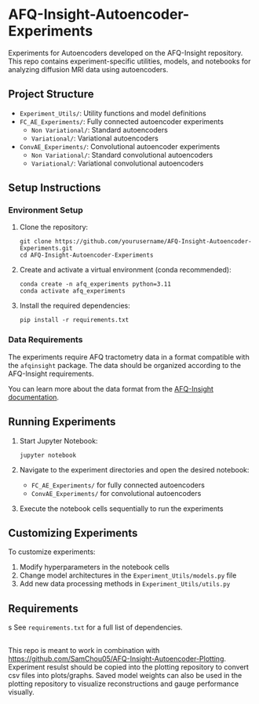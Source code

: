 # AFQ-Insight-Autoencoder-Experiments

Experiments for Autoencoders developed on the AFQ-Insight repository. This repo contains experiment-specific utilities, models, and notebooks for analyzing diffusion MRI data using autoencoders.

## Project Structure

- `Experiment_Utils/`: Utility functions and model definitions
- `FC_AE_Experiments/`: Fully connected autoencoder experiments
  - `Non Variational/`: Standard autoencoders
  - `Variational/`: Variational autoencoders
- `ConvAE_Experiments/`: Convolutional autoencoder experiments
  - `Non Variational/`: Standard convolutional autoencoders
  - `Variational/`: Variational convolutional autoencoders

## Setup Instructions

### Environment Setup

1. Clone the repository:
   ```
   git clone https://github.com/yourusername/AFQ-Insight-Autoencoder-Experiments.git
   cd AFQ-Insight-Autoencoder-Experiments
   ```

2. Create and activate a virtual environment (conda recommended):
   ```
   conda create -n afq_experiments python=3.11
   conda activate afq_experiments
   ```

3. Install the required dependencies:
   ```
   pip install -r requirements.txt
   ```

### Data Requirements

The experiments require AFQ tractometry data in a format compatible with the `afqinsight` package. The data should be organized according to the AFQ-Insight requirements.

You can learn more about the data format from the [AFQ-Insight documentation](https://yeatmanlab.github.io/AFQ-Insight/).

## Running Experiments

1. Start Jupyter Notebook:
   ```
   jupyter notebook
   ```

2. Navigate to the experiment directories and open the desired notebook:
   - `FC_AE_Experiments/` for fully connected autoencoders
   - `ConvAE_Experiments/` for convolutional autoencoders

3. Execute the notebook cells sequentially to run the experiments

## Customizing Experiments

To customize experiments:

1. Modify hyperparameters in the notebook cells
2. Change model architectures in the `Experiment_Utils/models.py` file
3. Add new data processing methods in `Experiment_Utils/utils.py`

## Requirements
s
See `requirements.txt` for a full list of dependencies.

## 

This repo is meant to work in combination with https://github.com/SamChou05/AFQ-Insight-Autoencoder-Plotting. Experiment resulst should be copied into the plotting repository to convert csv files into plots/graphs. Saved model weights can also be used in the plotting repository to visualize reconstructions and gauge performance visually. 